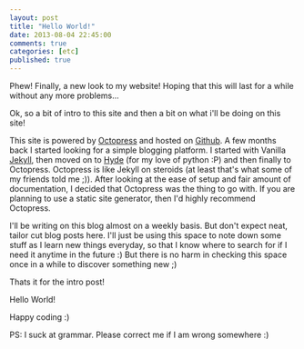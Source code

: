 ```yaml
---
layout: post
title: "Hello World!"
date: 2013-08-04 22:45:00
comments: true
categories: [etc]
published: true
---
```


Phew! Finally, a new look to my website! Hoping that this will last for a while without any more problems...  

Ok, so a bit of intro to this site and then a bit on what i'll be doing on this site!

<!-- more -->

This site is powered by [Octopress](http://octopress.org) and hosted on [Github](http://github.com). A few months back I started looking for a simple blogging platform. I started with Vanilla [Jekyll](http://jekyllrb.com/), then moved on to [Hyde](http://ringce.com/hyde) (for my love of python :P) and then finally to Octopress. Octopress is like Jekyll on steroids (at least that's what some of my friends told me ;)). After looking at the ease of setup and fair amount of documentation, I decided that Octopress was the thing to go with. If you are planning to use a static site generator, then I'd highly recommend Octopress.

I'll be writing on this blog almost on a weekly basis. But don't expect neat, tailor cut blog posts here. I'll just be using this space to note down some stuff as I learn new things everyday, so that I know where to search for if I need it anytime in the future :) But there is no harm in checking this space once in a while to discover something new ;)

Thats it for the intro post!

Hello World!

Happy coding :)

PS: I suck at grammar. Please correct me if I am wrong somewhere :)
